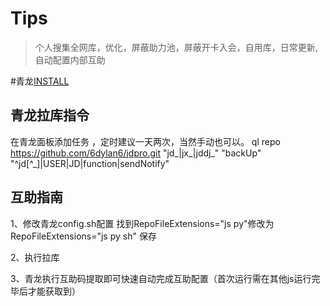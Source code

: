 

# Tips

>个人搜集全网库，优化，屏蔽助力池，屏蔽开卡入会，自用库，日常更新,自动配置内部互助

#青龙[INSTALL](https://github.com/6dylan6/jdpro/blob/main/docker/README.md)


## 青龙拉库指令
在青龙面板添加任务 ，定时建议一天两次，当然手动也可以。
ql repo https://github.com/6dylan6/jdpro.git "jd_|jx_|jddj_" "backUp" "^jd[^_]|USER|JD|function|sendNotify"

## 互助指南

1、修改青龙config.sh配置
找到RepoFileExtensions="js py"修改为
RepoFileExtensions="js py sh"
保存

2、执行拉库

3、青龙执行互助码提取即可快速自动完成互助配置（首次运行需在其他js运行完毕后才能获取到）
